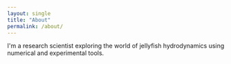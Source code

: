 ```yaml
---
layout: single
title: "About"
permalink: /about/
---
```


I'm a research scientist exploring the world of jellyfish hydrodynamics using numerical and experimental tools.